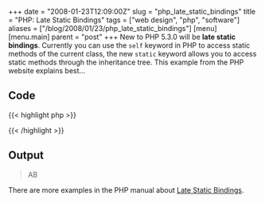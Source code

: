 +++
date = "2008-01-23T12:09:00Z"
slug = "php_late_static_bindings"
title = "PHP: Late Static Bindings"
tags = ["web design", "php", "software"]
aliases = ["/blog/2008/01/23/php_late_static_bindings"]
[menu]
  [menu.main]
    parent = "post"
+++
New to PHP 5.3.0 will be **late static bindings**.  Currently you can use the `self` keyword in PHP to access static methods of the current class, the new `static` keyword allows you to access static methods through the inheritance tree.  This example from the PHP website explains best...

## Code

{{< highlight php >}}
<?php
class A {
    public static function who() {
        echo __CLASS__;
    }
    public static function test() {
        static::who(); // Here comes Late Static Bindings     
    }  
}  
class B extends A {      
    public static function who() {
         echo __CLASS__;
    }  
}   
A::test();
B::test();
?>
{{< /highlight >}}

## Output

> AB

There are more examples in the PHP manual about [Late Static Bindings](http://uk3.php.net/manual/en/language.oop5.late-static-bindings.php).
